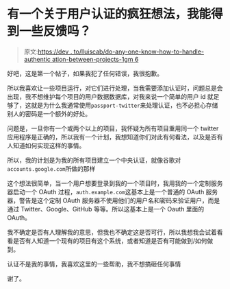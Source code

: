 # 有一个关于用户认证的疯狂想法，我能得到一些反馈吗？

> 原文:[https://dev . to/lluiscab/do-any-one-know-how-to-handle-authentic ation-between-projects-1gm 6](https://dev.to/lluiscab/does-anyone-know-how-to-handle-authentication-between-projects-1gm6)

好吧，这是第一个帖子，如果我犯了任何错误，我很抱歉。

所以我喜欢让一些项目运行，对它们进行处理，当我需要添加认证时，问题总是会出现，我不想维护每个项目的用户数据数据库，对我来说一个简单的用户 id 就足够了，这就是为什么我通常使用`passport-twitter`来处理认证，也不必担心存储别人的密码是一个额外的好处。

问题是，一旦你有一个或两个以上的项目，我怀疑为所有项目重用同一个 twitter 应用程序是正确的，所以我有一个计划，我想知道你们对此有何看法，以及是否有人知道如何实现这样的事情。

所以，我的计划是为我的所有项目建立一个中央认证，就像谷歌对`accounts.google.com`所做的那样

这个想法很简单，当一个用户想要登录到我的一个项目时，我用我的一个定制服务器启动一个 OAuth 过程，`auth.example.com`这基本上是一个普通的 OAuth 服务器，警告是这个定制 OAuth 服务器不使用他们的用户名和密码来验证用户，而是通过 Twitter、Google、GitHub 等等。所以这基本上是一个 Oauth 里面的 OAuth。

我不确定是否有人理解我的意思，但我也不确定这是否可行，所以我想我会试着看看是否有人知道一个现有的项目有这个系统，或者知道是否有可能做到/如何做到。

认证不是我的事情，我喜欢这里的一些帮助，我不想搞砸任何事情

谢了。